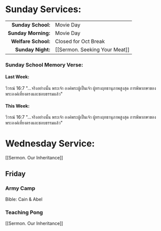 
# Sunday Services:

| | |
| --:|:-- |
| **Sunday School:**  |	Movie Day
| **Sunday Morning:** |	Movie Day
| **Welfare School:** |	Closed for Oct Break
| **Sunday Night:**   |  [[Sermon. Seeking Your Meat]]

### Sunday School Memory Verse:
#### Last Week: 
วิวรณ์ 16:7 "...จริงอย่างนั้น พระเจ้า องค์พระผู้เป็นเจ้า ผู้ทรงฤทธานุภาพสูงสุด การพิพากษาของพระองค์เที่ยงตรงและชอบธรรมแล้ว"

#### This Week:
วิวรณ์ 16:7 "...จริงอย่างนั้น พระเจ้า องค์พระผู้เป็นเจ้า ผู้ทรงฤทธานุภาพสูงสุด การพิพากษาของพระองค์เที่ยงตรงและชอบธรรมแล้ว"

# Wednesday Service:
[[Sermon. Our Inheritance]]

## Friday
### Army Camp
Bible: Cain & Abel

### Teaching Pong
[[Sermon. Our Inheritance]]

